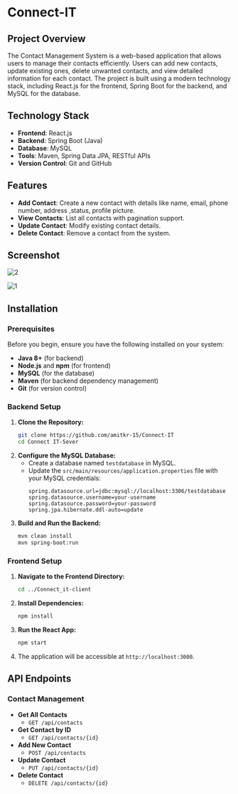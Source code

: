 # **Connect-IT**

## **Project Overview**
The Contact Management System is a web-based application that allows users to manage their contacts efficiently. Users can add new contacts, update existing ones, delete unwanted contacts, and view detailed information for each contact. The project is built using a modern technology stack, including React.js for the frontend, Spring Boot for the backend, and MySQL for the database.

## **Technology Stack**
- **Frontend**: React.js
- **Backend**: Spring Boot (Java)
- **Database**: MySQL
- **Tools**: Maven, Spring Data JPA, RESTful APIs
- **Version Control**: Git and GitHub

## **Features**
- **Add Contact**: Create a new contact with details like name, email, phone number, address ,status, profile picture.
- **View Contacts**: List all contacts with pagination support.
- **Update Contact**: Modify existing contact details.
- **Delete Contact**: Remove a contact from the system.

## **Screenshot**
 ![2](https://github.com/user-attachments/assets/2c745e10-3f90-41ae-9d5a-4e3dd3b7d40b)

![1](https://github.com/user-attachments/assets/8a1b1400-15e8-49fd-8bbe-fa981b7c69df)

## **Installation**
### **Prerequisites**
Before you begin, ensure you have the following installed on your system:
- **Java 8+** (for backend)
- **Node.js** and **npm** (for frontend)
- **MySQL** (for the database)
- **Maven** (for backend dependency management)
- **Git** (for version control)

### **Backend Setup**
1. **Clone the Repository:**
   ```bash
   git clone https://github.com/amitkr-15/Connect-IT
   cd Connect IT-Sever
   ```
2. **Configure the MySQL Database:**
   - Create a database named `testdatabase` in MySQL.
   - Update the `src/main/resources/application.properties` file with your MySQL credentials:
     ```properties
     spring.datasource.url=jdbc:mysql://localhost:3306/testdatabase
     spring.datasource.username=your-username
     spring.datasource.password=your-password
     spring.jpa.hibernate.ddl-auto=update
     ```
3. **Build and Run the Backend:**
   ```bash
   mvn clean install
   mvn spring-boot:run
   ```

### **Frontend Setup**
1. **Navigate to the Frontend Directory:**
   ```bash
   cd ../Connect_it-client
   ```
2. **Install Dependencies:**
   ```bash
   npm install
   ```
3. **Run the React App:**
   ```bash
   npm start
   ```
4. The application will be accessible at `http://localhost:3000`.

## **API Endpoints**

### **Contact Management**
- **Get All Contacts**
  - `GET /api/contacts`
- **Get Contact by ID**
  - `GET /api/contacts/{id}`
- **Add New Contact**
  - `POST /api/contacts`
- **Update Contact**
  - `PUT /api/contacts/{id}`
- **Delete Contact**
  - `DELETE /api/contacts/{id}`
